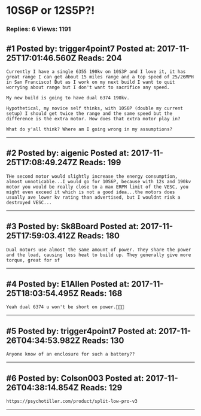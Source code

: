 # 10S6P or 12S5P?!

### Replies: 6 Views: 1191

## \#1 Posted by: trigger4point7 Posted at: 2017-11-25T17:01:46.560Z Reads: 204

```
Currently I have a single 6355 190kv on 10S3P and I love it, it has great range I can get about 15 miles range and a top speed of 25/26MPH in San Francisco! But as I work on my next build I want to quit worrying about range but I don't want to sacrifice any speed.

My new build is going to have dual 6374 190kv.

Hypothetical, my novice self thinks, with 10S6P (double my current setup) I should get twice the range and the same speed but the difference is the extra motor. How does that extra motor play in?

What do y'all think? Where am I going wrong in my assumptions?
```

---
## \#2 Posted by: aigenic Posted at: 2017-11-25T17:08:49.247Z Reads: 199

```
THe second motor would slightly increase the energy consumption, almost unnoticable...I would go for 10S6P, because with 12s and 190kv motor you would be really close to a max ERPM limit of the VESC, you might even exceed it which is not a good idea...the motors does usually ave lower kv rating than advertised, but I wouldnt risk a destroyed VESC...
```

---
## \#3 Posted by: Sk8Board Posted at: 2017-11-25T17:59:03.412Z Reads: 180

```
Dual motors use almost the same amount of power. They share the power and the load, causing less heat to build up. They generally give more torque, great for sf
```

---
## \#4 Posted by: E1Allen Posted at: 2017-11-25T18:03:54.495Z Reads: 168

```
Yeah dual 6374 u won't be short on power.😬😬😬
```

---
## \#5 Posted by: trigger4point7 Posted at: 2017-11-26T04:34:53.982Z Reads: 130

```
Anyone know of an enclosure for such a battery??
```

---
## \#6 Posted by: Colson003 Posted at: 2017-11-26T04:38:14.854Z Reads: 129

```
https://psychotiller.com/product/split-low-pro-v3
```

---
